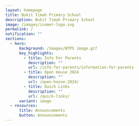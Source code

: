 ```yaml
---
layout: homepage
title: Bukit Timah Primary School
description: Bukit Timah Primary School
image: /images/isomer-logo.svg
permalink: /
notification: ""
sections:
  - hero:
      background: /images/BTPS image.gif
      key_highlights:
        - title: Info For Parents
          description: ""
          url: /info-for-parents/information-for-parents
        - title: Open House 2024
          description: ""
          url: /open-house-2024/
        - title: Quick Links
          description: ""
          url: /quick-links/
      variant: image
  - resources:
      title: Announcements
      button: Announcements
---
```

